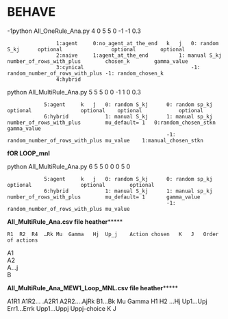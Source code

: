 # BEHAVE

-1python	All_OneRule_Ana.py	4		0			5	5	0			-1					-1			0.3
									
					1:agent		0:no_agent_at_the_end	k	j	0: random S_kj		optional				optional		optional
					2:naive		1:agent_at_the_end			1: manual S_kj		number_of_rows_with_plus		chosen_k		gamma_value 
					3:cynical									-1: random_number_of_rows_with_plus	-1: random_chosen_k
					4:hybrid							





python	All_MultiRule_Ana.py	5		5	5	0			0			-1					1		0				0.3
										
				5:agent		k	j	0: random S_kj		0: random sp_kj		optional				optional	optional 			optional
				6:hybrid			1: manual S_kj		1: manual sp_kj		number_of_rows_with_plus		mu_default= 1	0:random_chosen_stkn		gamma_value 		
														-1: random_number_of_rows_with_plus	mu_value	1:manual_chosen_stkn



**************fOR LOOP_mnl**************

python	All_MultiRule_Ana.py	6		5	5	0			0			0					5			0
										
				5:agent		k	j	0: random S_kj		0: random sp_kj		optional				optional		optional
				6:hybrid			1: manual S_kj		1: manual sp_kj		number_of_rows_with_plus		mu_default= 1		gamma_value 		
														-1: random_number_of_rows_with_plus	mu_value	



********All_MultiRule_Ana.csv file heather*************

	R1	R2	R4	…Rk	Mu	Gamma	Hj	Up_j	Action chosen	K	J	Order of actions
A1												
A2												
A…j												
B												


********All_MultiRule_Ana_MEW1_Loop_MNL.csv file heather*************	

A1R1 A1R2... .A2R1 A2R2....AjRk		B1...Bk		Mu	Gamma		H1 H2 ...Hj		Up1...Upj 		Err1...Errk	Upp1...Uppj	Uppj-choice	K 	J			
